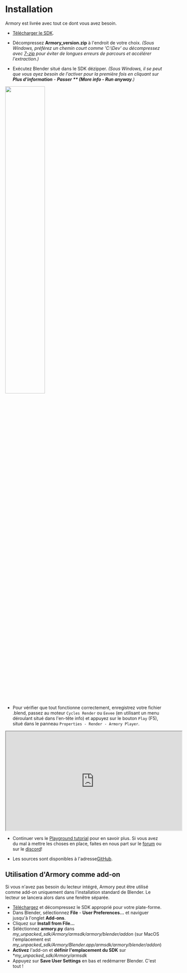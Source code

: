 # Installation

Armory est livrée avec tout ce dont vous avez besoin.

- [Télécharger le SDK](http://armory3d.org/download.html).

- Décompressez  **Armory_version.zip** à l'endroit de votre choix. *(Sous Windows, préférez un chemin court comme 'C:\Dev' ou décompressez avec [7-zip](http://www.7-zip.org) pour éviter de longues erreurs de parcours et accélérer l'extraction.)*
- Exécutez Blender situé dans le SDK dézipper. *(Sous Windows, il se peut que vous ayez besoin de l'activer pour la première fois en cliquant sur **Plus d'information** - **Passer ** (More info - Run anyway**.)*

<img src="./getting_started/img/winrun.png" width="50%">

- Pour vérifier que tout fonctionne correctement, enregistrez votre fichier .blend, passez au moteur `Cycles Render` ou `Eevee` (en utilisant un menu déroulant situé dans l'en-tête info) et appuyez sur le bouton `Play` (F5), situé dans le panneau `Properties - Render - Armory Player`.


<iframe width="560" height="315" src="https://www.youtube.com/embed/4FPKCUYjpP0?rel=0 frameborder="0" allow="autoplay; encrypted-media" allowfullscreen></iframe>

- Continuer vers le  [Playground tutorial](./getting_started/playground.md) pour en savoir plus. Si vous avez du mal à mettre les choses en place, faites en nous part sur le [forum](http://armory3d.org/community.html) ou sur le [discord](https://discord.gg/tpMbh2C)!

- Les sources sont disponibles à l'adresse[GitHub](https://github.com/armory3d/).


## Utilisation d'Armory comme add-on

Si vous n'avez pas besoin du lecteur intégré, Armory peut être utilisé comme add-on uniquement dans l'installation standard de Blender. Le lecteur se lancera alors dans une fenêtre séparée.

- [Téléchargez](http://armory3d.org/download.html) et décompressez le SDK approprié pour votre plate-forme.
- Dans Blender, sélectionnez  **File** - **User Preferences...** et naviguer jusqu'à l'onglet **Add-ons**.
- Cliquez sur **Install from File...**
- Séléctionnez **armory.py** dans *my_unpacked_sdk/Armory/armsdk/armory/blender/addon* (sur MacOS l'emplacement est *my_unpacked_sdk/Armory/Blender.app/armsdk/armory/blender/addon*)
- **Activez** l'add-on et **définir l'emplacement du SDK** sur **my_unpacked_sdk/Armory/armsdk*
- Appuyez sur **Save User Settings** en bas et redémarrer Blender. C'est tout !
